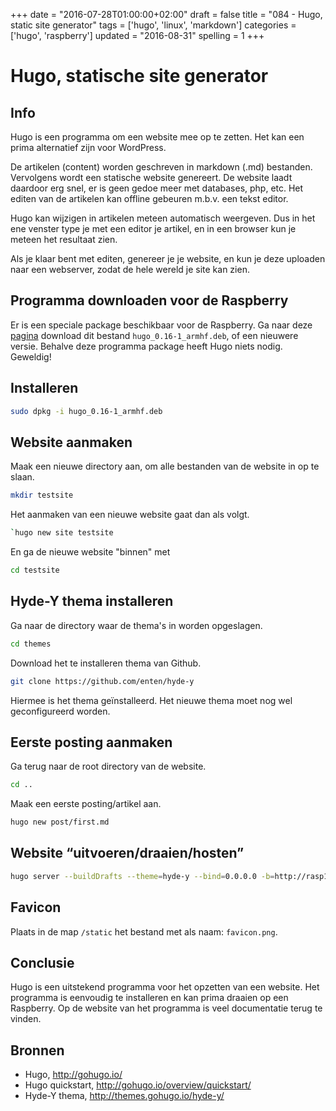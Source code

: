 +++
date = "2016-07-28T01:00:00+02:00"
draft = false
title = "084 - Hugo, static site generator"
tags = ['hugo', 'linux', 'markdown']
categories = ['hugo', 'raspberry']
updated = "2016-08-31"
spelling = 1
+++

# Hugo, statische site generator


## Info
Hugo is een programma om een website mee op te zetten. Het kan een prima
alternatief zijn voor WordPress.

De artikelen (content) worden geschreven in markdown (.md) bestanden.
Vervolgens wordt een statische website genereert.  De website laadt daardoor
erg snel, er is geen gedoe meer met databases, php, etc.  Het editen van de
artikelen kan offline gebeuren m.b.v. een tekst editor.

Hugo kan wijzigen in artikelen meteen automatisch weergeven. Dus in het ene
venster type je met een editor je artikel, en in een browser kun je meteen het
resultaat zien.

Als je klaar bent met editen, genereer je je website, en kun je deze uploaden
naar een webserver, zodat de hele wereld je site kan zien.


## Programma downloaden voor de Raspberry
Er is een speciale package beschikbaar voor de Raspberry.
Ga naar deze [pagina](https://github.com/spf13/hugo/releases)
download dit bestand `hugo_0.16-1_armhf.deb`, of een nieuwere versie.
Behalve deze programma package heeft Hugo niets nodig. Geweldig!


## Installeren
```bash
sudo dpkg -i hugo_0.16-1_armhf.deb
```

## Website aanmaken
Maak een nieuwe directory aan, om alle bestanden van de website in op te slaan.
```bash
mkdir testsite
``` 
Het aanmaken van een nieuwe website gaat dan als volgt.
```bash
`hugo new site testsite
```
En ga de nieuwe website "binnen" met 
```bash
cd testsite
```


## Hyde-Y thema installeren
Ga naar de directory waar de thema's in worden opgeslagen.
```bash
cd themes
```
Download het te installeren thema van Github.
```bash
git clone https://github.com/enten/hyde-y
```
Hiermee is het thema geïnstalleerd. Het nieuwe thema moet nog wel geconfigureerd
worden.


## Eerste posting aanmaken
Ga terug naar de root directory van de website. 
```bash
cd ..
```
Maak een eerste posting/artikel aan.
```bash
hugo new post/first.md
```


## Website “uitvoeren/draaien/hosten”
```bash
hugo server --buildDrafts --theme=hyde-y --bind=0.0.0.0 -b=http://rasp166:1313
```

## Favicon
Plaats in de map `/static` het bestand met als naam: `favicon.png`.


## Conclusie
Hugo is een uitstekend programma voor het opzetten van een website. Het
programma is eenvoudig te installeren en kan prima draaien op een Raspberry. Op
de website van het programma is veel documentatie terug te vinden.


## Bronnen

* Hugo, http://gohugo.io/
* Hugo quickstart, http://gohugo.io/overview/quickstart/
* Hyde-Y thema, http://themes.gohugo.io/hyde-y/



